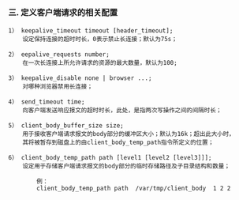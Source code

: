 ### 三. 定义客户端请求的相关配置
    1） keepalive_timeout timeout [header_timeout];
        设定保持连接的超时时长，0表示禁止长连接；默认为75s；

    2） eepalive_requests number;
        在一次长连接上所允许请求的资源的最大数量，默认为100;

    3） keepalive_disable none | browser ...;
        对哪种浏览器禁用长连接；

    4） send_timeout time;
        向客户端发送响应报文的超时时长，此处，是指两次写操作之间的间隔时长；

    5） client_body_buffer_size size;
        用于接收客户端请求报文的body部分的缓冲区大小；默认为16k；超出此大小时，
        其将被暂存到磁盘上的由client_body_temp_path指令所定义的位置；

    6） client_body_temp_path path [level1 [level2 [level3]]];
        设定用于存储客户端请求报文的body部分的临时存储路径及子目录结构和数量；

            例：
            client_body_temp_path path  /var/tmp/client_body  1 2 2

